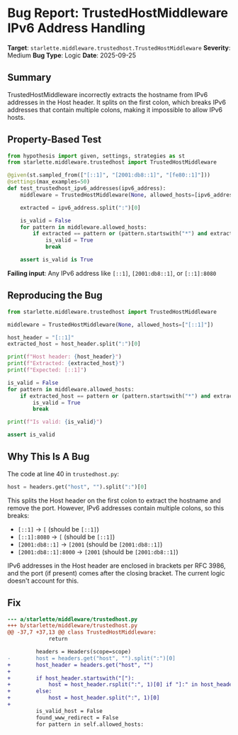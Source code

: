 # Bug Report: TrustedHostMiddleware IPv6 Address Handling

**Target**: `starlette.middleware.trustedhost.TrustedHostMiddleware`
**Severity**: Medium
**Bug Type**: Logic
**Date**: 2025-09-25

## Summary

TrustedHostMiddleware incorrectly extracts the hostname from IPv6 addresses in the Host header. It splits on the first colon, which breaks IPv6 addresses that contain multiple colons, making it impossible to allow IPv6 hosts.

## Property-Based Test

```python
from hypothesis import given, settings, strategies as st
from starlette.middleware.trustedhost import TrustedHostMiddleware

@given(st.sampled_from(["[::1]", "[2001:db8::1]", "[fe80::1]"]))
@settings(max_examples=50)
def test_trustedhost_ipv6_addresses(ipv6_address):
    middleware = TrustedHostMiddleware(None, allowed_hosts=[ipv6_address])

    extracted = ipv6_address.split(":")[0]

    is_valid = False
    for pattern in middleware.allowed_hosts:
        if extracted == pattern or (pattern.startswith("*") and extracted.endswith(pattern[1:])):
            is_valid = True
            break

    assert is_valid is True
```

**Failing input**: Any IPv6 address like `[::1]`, `[2001:db8::1]`, or `[::1]:8080`

## Reproducing the Bug

```python
from starlette.middleware.trustedhost import TrustedHostMiddleware

middleware = TrustedHostMiddleware(None, allowed_hosts=["[::1]"])

host_header = "[::1]"
extracted_host = host_header.split(":")[0]

print(f"Host header: {host_header}")
print(f"Extracted: {extracted_host}")
print(f"Expected: [::1]")

is_valid = False
for pattern in middleware.allowed_hosts:
    if extracted_host == pattern or (pattern.startswith("*") and extracted_host.endswith(pattern[1:])):
        is_valid = True
        break

print(f"Is valid: {is_valid}")

assert is_valid
```

## Why This Is A Bug

The code at line 40 in `trustedhost.py`:

```python
host = headers.get("host", "").split(":")[0]
```

This splits the Host header on the first colon to extract the hostname and remove the port. However, IPv6 addresses contain multiple colons, so this breaks:

- `[::1]` → `[` (should be `[::1]`)
- `[::1]:8080` → `[` (should be `[::1]`)
- `[2001:db8::1]` → `[2001` (should be `[2001:db8::1]`)
- `[2001:db8::1]:8000` → `[2001` (should be `[2001:db8::1]`)

IPv6 addresses in the Host header are enclosed in brackets per RFC 3986, and the port (if present) comes after the closing bracket. The current logic doesn't account for this.

## Fix

```diff
--- a/starlette/middleware/trustedhost.py
+++ b/starlette/middleware/trustedhost.py
@@ -37,7 +37,13 @@ class TrustedHostMiddleware:
             return

         headers = Headers(scope=scope)
-        host = headers.get("host", "").split(":")[0]
+        host_header = headers.get("host", "")
+
+        if host_header.startswith("["):
+            host = host_header.rsplit(":", 1)[0] if "]:" in host_header else host_header
+        else:
+            host = host_header.split(":", 1)[0]
+
         is_valid_host = False
         found_www_redirect = False
         for pattern in self.allowed_hosts:
```